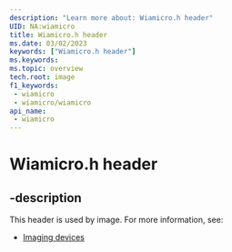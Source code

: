 ```yaml
---
description: "Learn more about: Wiamicro.h header"
UID: NA:wiamicro
title: Wiamicro.h header
ms.date: 03/02/2023
keywords: ["Wiamicro.h header"]
ms.keywords: 
ms.topic: overview
tech.root: image
f1_keywords:
 - wiamicro
 - wiamicro/wiamicro
api_name:
 - wiamicro
---
```


# Wiamicro.h header

## -description

This header is used by image. For more information, see:

- [Imaging devices](../_image/index.md)
